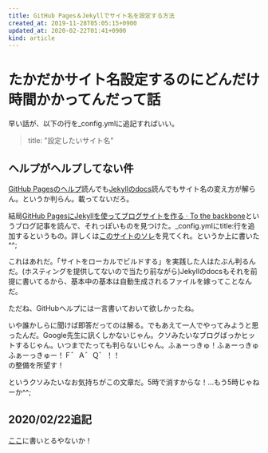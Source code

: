 ```yaml
---
title: GitHub Pages＆Jekyllでサイト名を設定する方法
created_at: 2019-11-28T05:05:15+0900
updated_at: 2020-02-22T01:41+0900
kind: article
---
```


# たかだかサイト名設定するのにどんだけ時間かかってんだって話

早い話が、以下の行を_config.ymlに追記すればいい。
> title: "設定したいサイト名"

## ヘルプがヘルプしてない件
[GitHub Pagesのヘルプ](https://help.github.com/ja/github/working-with-github-pages/about-github-pages-and-jekyll)読んでも[Jekyllのdocs](https://jekyllrb.com/docs/)読んでもサイト名の変え方が解らん。というか判らん。載ってないだろ。

結局[GitHub PagesにJekyllを使ってブログサイトを作る · To the backbone](https://blog.pinekta.tech/jekyll/update/2017/02/13/jekyllblog/)というブログ記事を読んで、それっぽいものを見つけた。_config.ymlにtitle:行を追加するというもの。詳しくは[このサイトのソレ](https://github.com/dekisugi/dekisugi.github.io/blob/master/_config.yml)を見てくれ。というか上に書いた^^;

これはあれだ。「サイトをローカルでビルドする」を実践した人はたぶん判るんだ。(ホスティングを提供してないので当たり前ながら)Jekyllのdocsもそれを前提に書いてるから、基本中の基本は自動生成されるファイルを嫁ってことなんだ。

ただね、GitHubヘルプには一言書いておいて欲しかったね。

いや誰かしらに聞けば即答だってのは解る。でもあえて一人でやってみようと思ったんだ。Google先生に訊くしかないじゃん。クソみたいなブログばっかヒットするじゃん。いつまでたっても判らないじゃん。ふぁーっきゅ！ふぁーっきゅふぁーっきゅー！Ｆ゛Ａ゛Ｑ゛！！　　　　　　　　　　　　　　　　　　　　　　　　　　　　　　　　　　　　　　　　　　　　　　　　　　　　　　　　　　　　　　　　　　　　　　　　　　　　　　　　　　　　　　　　　　　　　　　　　　　　の整備を所望す！

というクソみたいなお気持ちがこの文章だ。5時で消すからな！…もう5時じゃねーか^^;

## 2020/02/22追記

[ここ](https://github.com/pages-themes/minimal#configuration-variables)に書いとるやないか！

